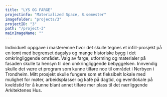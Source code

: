 ```yaml
---
title: "LYS OG FARGE"
projectinfo: "Materialized Space, 8.semester"
imagefolder: "projects/3"
projectID: "3"
path: "/project-3"
mainImageName: ""
---
```


Individuell oppgave i masteremne hvor det skulle tegnes et infill-prosjekt på en tomt med begrenset dagslys og mange historiske bygg i det omkringliggende området. Valg av farge, utforming og materialer på fasaden skulle ta hensyn til den omkringliggende bebyggelsen. Innvendig skulle det være et program som kunne tilføre noe til området i Nerbyen i Trondheim. Mitt prosjekt skulle fungere som et fleksibelt lokale med mulighet for møter, arbeidsplasser og kafé på dagtid, og eventlokale på kveldstid for å kunne blant annet tilføre mer plass til det nærliggende Arkitektenes Hus.
